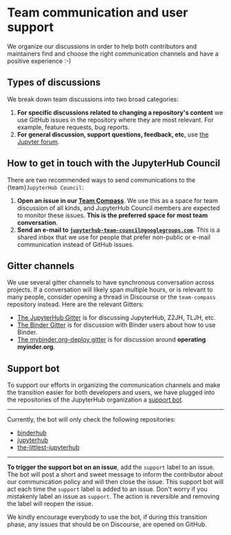 # Team communication and user support

We organize our discussions in order to help both contributors and
maintainers find and choose the right communication channels and have a positive experience :-)

## Types of discussions

We break down team discussions into two broad categories:

1. **For specific discussions related to changing a repository's content** we use GitHub issues in the repository where they are most relevant. For example, feature requests, bug reports.
2. **For general discussion, support questions, feedback, etc**, use [the Jupyter forum](http://discourse.jupyter.org/).

## How to get in touch with the JupyterHub Council

There are two recommended ways to send communications to the {team}`JupyterHub Council`:

1. **Open an issue in our [Team Compass](https://jupyterhub-team-compass.readthedocs.io)**. We use this as a space for team discussion of all kinds, and JupyterHub Council members are expected to monitor these issues. **This is the preferred space for most team conversation**.
2. **Send an e-mail to [`jupyterhub-team-council@googlegroups.com`](mailto:jupyterhub-team-council@googlegroups.com)**. This is a shared inbox that we use for people that prefer non-public or e-mail communication instead of GitHub issues.

## Gitter channels

We use several gitter channels to have synchronous conversation across projects.
If a conversation will likely span multiple hours, or is relevant to many people, consider opening a thread in Discourse or the `team-compass` repository instead.
Here are the relevant Gitters:

 * [The JupyterHub Gitter](https://gitter.im/jupyterhub/jupyterhub) is for
   discussing JupyterHub, Z2JH, TLJH, etc.
 * [The Binder Gitter](https://gitter.im/jupyterhub/binder) is for
   discussion with Binder users about how to use Binder.
 * [The mybinder.org-deploy gitter](https://gitter.im/jupyterhub/mybinder.org-deploy)
   is for discussion around **operating myinder.org**.

## Support bot

To support our efforts in organizing the communication channels and make the
transition easier for both developers and users, we have plugged into the repositories
of the JupyterHub organization a [support bot](https://github.com/jupyterhub/.github/blob/master/.github/support.yml).

---
Currently, the bot will only check the following repositories:
* [binderhub](https://github.com/jupyterhub/binderhub)
* [jupyterhub](https://github.com/jupyterhub/jupyterhub)
* [the-littlest-jupyterhub](https://github.com/jupyterhub/the-littlest-jupyterhub)
---

**To trigger the support bot on an issue**, add the `support` label to an issue.
The bot will post a short and sweet message to inform the contributor about our communication policy
and will then close the issue. This support bot will act each time the `support` label is added
to an issue. Don't worry if you mistakenly label an issue as `support`. The action is reversible
and removing the label will reopen the issue.

We kindly encourage everybody to use the bot, if during this transition phase, any issues that
should be on Discourse, are opened on GitHub.
